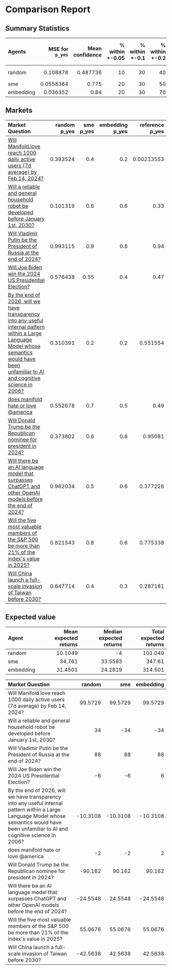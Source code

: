 # Comparison Report

## Summary Statistics

| Agents    |   MSE for `p_yes` |   Mean confidence |   % within +-0.05 |   % within +-0.1 |   % within +-0.2 |   % correct outcome |   % precision for `yes` |   % precision for `no` |   % recall for `yes` |   % recall for `no` |   confidence/p_yes error correlation |   Mean info_utility |   Proportion answerable |   Proportion answered | Mean cost ($)   |   Mean time (s) |
|:----------|------------------:|------------------:|------------------:|-----------------:|-----------------:|--------------------:|------------------------:|-----------------------:|---------------------:|--------------------:|-------------------------------------:|--------------------:|------------------------:|----------------------:|:----------------|----------------:|
| random    |         0.108878  |          0.487736 |                10 |               30 |               40 |                  40 |                 33.3333 |                     50 |                   50 |             33.3333 |                            -0.596871 |              nan    |                       1 |                     1 |                 |     4.01735e-05 |
| sme       |         0.0558364 |          0.775    |                20 |               30 |               50 |                  50 |                 50      |                     75 |                   75 |             50      |                            -0.487836 |                0.56 |                       1 |                     1 |                 |    15.716       |
| embedding |         0.036352  |          0.84     |                20 |               30 |               70 |                  60 |                 60      |                     80 |                   75 |             66.6667 |                             0.39393  |                0.81 |                       1 |                     1 |                 |    25.2878      |

## Markets

| Market Question                                                                                                                                                                                                                                                               |   random p_yes |   sme p_yes |   embedding p_yes |   reference p_yes |
|:------------------------------------------------------------------------------------------------------------------------------------------------------------------------------------------------------------------------------------------------------------------------------|---------------:|------------:|------------------:|------------------:|
| [Will Manifold.love reach 1000 daily active users (7d average) by Feb 14, 2024?](https://manifold.markets/JamesGrugett/will-manifold-dating-reach-1000-dai)                                                                                                                   |       0.393524 |        0.4  |               0.2 |        0.00213553 |
| [Will a reliable and general household robot be developed before January 1st, 2030?](https://manifold.markets/MatthewBarnett/will-a-reliable-and-general-househo)                                                                                                             |       0.101319 |        0.6  |               0.6 |        0.33       |
| [Will Vladimir Putin be the President of Russia at the end of 2024?](https://manifold.markets/Inosen_Infinity/will-vladimir-putin-be-the-presiden-00a0332740bc)                                                                                                               |       0.993115 |        0.9  |               0.8 |        0.94       |
| [Will Joe Biden win the 2024 US Presidential Election?](https://manifold.markets/LarsDoucet/will-joe-biden-win-the-2024-us-pres)                                                                                                                                              |       0.576438 |        0.55 |               0.4 |        0.47       |
| [By the end of 2026, will we have transparency into any useful internal pattern within a Large Language Model whose semantics would have been unfamiliar to AI and cognitive science in 2006?](https://manifold.markets/EliezerYudkowsky/by-the-end-of-2026-will-we-have-tra) |       0.310391 |        0.2  |               0.2 |        0.551554   |
| [does manifold hate or love @america](https://manifold.markets/theagency/does-manifold-hate-or-love-america-8ddfeac8d256)                                                                                                                                                     |       0.552678 |        0.7  |               0.5 |        0.49       |
| [Will Donald Trump be the Republican nominee for president in 2024?](https://manifold.markets/BruceGrugett/will-donald-trump-be-the-republican)                                                                                                                               |       0.373802 |        0.6  |               0.8 |        0.95081    |
| [Will there be an AI language model that surpasses ChatGPT and other OpenAI models before the end of 2024?](https://manifold.markets/Gen/will-there-be-an-ai-language-model)                                                                                                  |       0.962034 |        0.5  |               0.6 |        0.377226   |
| [Will the five most valuable members of the S&P 500 be more than 21% of the index's value in 2025?](https://manifold.markets/ByrneHobart/will-the-five-most-valuable-members)                                                                                                 |       0.821543 |        0.8  |               0.6 |        0.775338   |
| [Will China launch a full-scale invasion of Taiwan before 2030?](https://manifold.markets/MetaculusBot/will-china-launch-a-fullscale-invas)                                                                                                                                   |       0.647714 |        0.4  |               0.3 |        0.287181   |

## Expected value

| Agent     |   Mean expected returns |   Median expected returns |   Total expected returns |
|:----------|------------------------:|--------------------------:|-------------------------:|
| random    |                 10.1049 |                   -4      |                  101.049 |
| sme       |                 34.761  |                   33.5593 |                  347.61  |
| embedding |                 31.4501 |                   24.2819 |                  314.501 |

| Market Question                                                                                                                                                                              |   random |      sme |   embedding |
|:---------------------------------------------------------------------------------------------------------------------------------------------------------------------------------------------|---------:|---------:|------------:|
| Will Manifold.love reach 1000 daily active users (7d average) by Feb 14, 2024?                                                                                                               |  99.5729 |  99.5729 |     99.5729 |
| Will a reliable and general household robot be developed before January 1st, 2030?                                                                                                           |  34      | -34      |    -34      |
| Will Vladimir Putin be the President of Russia at the end of 2024?                                                                                                                           |  88      |  88      |     88      |
| Will Joe Biden win the 2024 US Presidential Election?                                                                                                                                        |  -6      |  -6      |      6      |
| By the end of 2026, will we have transparency into any useful internal pattern within a Large Language Model whose semantics would have been unfamiliar to AI and cognitive science in 2006? | -10.3108 | -10.3108 |    -10.3108 |
| does manifold hate or love @america                                                                                                                                                          |  -2      |  -2      |      2      |
| Will Donald Trump be the Republican nominee for president in 2024?                                                                                                                           | -90.162  |  90.162  |     90.162  |
| Will there be an AI language model that surpasses ChatGPT and other OpenAI models before the end of 2024?                                                                                    | -24.5548 |  24.5548 |    -24.5548 |
| Will the five most valuable members of the S&P 500 be more than 21% of the index's value in 2025?                                                                                            |  55.0676 |  55.0676 |     55.0676 |
| Will China launch a full-scale invasion of Taiwan before 2030?                                                                                                                               | -42.5638 |  42.5638 |     42.5638 |